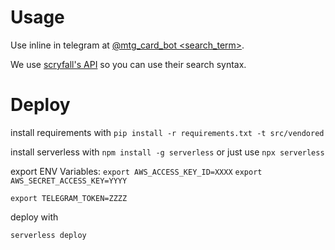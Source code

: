 # Usage
Use inline in telegram at [@mtg_card_bot <search_term>](https://telegram.me/mtg_card_bot).

We use [scryfall's API](scryfall.com/) so you can use their search syntax.

# Deploy
install requirements with `pip install -r requirements.txt -t src/vendored`

install serverless with `npm install -g serverless` or just use `npx serverless`

export ENV Variables:
`export AWS_ACCESS_KEY_ID=XXXX`
`export AWS_SECRET_ACCESS_KEY=YYYY`

`export TELEGRAM_TOKEN=ZZZZ`

deploy with

`serverless deploy`

